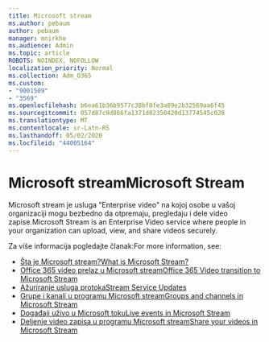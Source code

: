 ```yaml
---
title: Microsoft stream
ms.author: pebaum
author: pebaum
manager: mnirkhe
ms.audience: Admin
ms.topic: article
ROBOTS: NOINDEX, NOFOLLOW
localization_priority: Normal
ms.collection: Adm_O365
ms.custom:
- "9001509"
- "3569"
ms.openlocfilehash: b6ea61b36b9577c38bf8fe3a09e2b32569aa6f45
ms.sourcegitcommit: 057d87c9d866fa1371d02350420d13774545c028
ms.translationtype: MT
ms.contentlocale: sr-Latn-RS
ms.lasthandoff: 05/02/2020
ms.locfileid: "44005164"
---
```

# <a name="microsoft-stream"></a><span data-ttu-id="8b60f-102">Microsoft stream</span><span class="sxs-lookup"><span data-stu-id="8b60f-102">Microsoft Stream</span></span>

<span data-ttu-id="8b60f-103">Microsoft stream je usluga "Enterprise video" na kojoj osobe u vašoj organizaciji mogu bezbedno da otpremaju, pregledaju i dele video zapise.</span><span class="sxs-lookup"><span data-stu-id="8b60f-103">Microsoft Stream is an Enterprise Video service where people in your organization can upload, view, and share videos securely.</span></span> 

<span data-ttu-id="8b60f-104">Za više informacija pogledajte članak:</span><span class="sxs-lookup"><span data-stu-id="8b60f-104">For more information, see:</span></span>

- [<span data-ttu-id="8b60f-105">Šta je Microsoft stream?</span><span class="sxs-lookup"><span data-stu-id="8b60f-105">What is Microsoft Stream?</span></span>](https://docs.microsoft.com/stream/overview)
- [<span data-ttu-id="8b60f-106">Office 365 video prelaz u Microsoft stream</span><span class="sxs-lookup"><span data-stu-id="8b60f-106">Office 365 Video transition to Microsoft Stream</span></span>](https://docs.microsoft.com/stream/migrate-from-office-365)
- [<span data-ttu-id="8b60f-107">Ažuriranje usluga protoka</span><span class="sxs-lookup"><span data-stu-id="8b60f-107">Stream Service Updates</span></span>](https://techcommunity.microsoft.com/t5/microsoft-stream-service-updates/bd-p/StreamAnnouncements)
- [<span data-ttu-id="8b60f-108">Grupe i kanali u programu Microsoft stream</span><span class="sxs-lookup"><span data-stu-id="8b60f-108">Groups and channels in Microsoft Stream</span></span>](https://docs.microsoft.com/stream/groups-channels-organization)
- [<span data-ttu-id="8b60f-109">Događaji uživo u Microsoft toku</span><span class="sxs-lookup"><span data-stu-id="8b60f-109">Live events in Microsoft Stream</span></span>](https://docs.microsoft.com/stream/live-event-overview)
- [<span data-ttu-id="8b60f-110">Deljenje video zapisa u programu Microsoft stream</span><span class="sxs-lookup"><span data-stu-id="8b60f-110">Share your videos in Microsoft Stream</span></span>](https://docs.microsoft.com/stream/portal-share-video)
